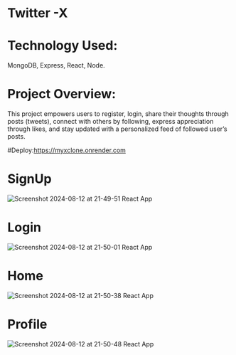 # Twitter -X
# Technology Used:
MongoDB, Express, React, Node.
# Project Overview:
This project empowers users to register, login,
share their thoughts through posts (tweets), connect with others by
following, express appreciation through likes, and stay updated
with a personalized feed of followed user’s posts.


#Deploy:https://myxclone.onrender.com
# SignUp
![Screenshot 2024-08-12 at 21-49-51 React App](https://github.com/user-attachments/assets/c0b518ea-8d02-4da8-9af8-d4246d398338)
# Login
![Screenshot 2024-08-12 at 21-50-01 React App](https://github.com/user-attachments/assets/a2cb4f00-41d1-48ad-a308-599999477c8f)
# Home
![Screenshot 2024-08-12 at 21-50-38 React App](https://github.com/user-attachments/assets/a2ef5b9a-3c54-4a95-97a4-0f1afc29182c)
# Profile
![Screenshot 2024-08-12 at 21-50-48 React App](https://github.com/user-attachments/assets/9a1d46de-9217-4e1f-bcbd-1702c9efe57f)
